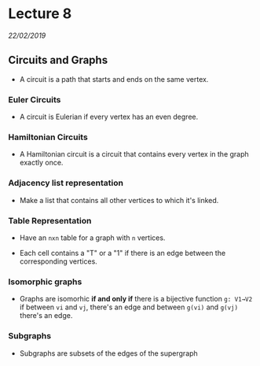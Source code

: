 # Lecture 8
*22/02/2019*

## Circuits and Graphs

- A circuit is a path that starts and ends on the same vertex.

### Euler Circuits

- A circuit is Eulerian if every vertex has an even degree.

### Hamiltonian Circuits

- A Hamiltonian circuit is a circuit that contains every vertex in the graph exactly once.

### Adjacency list representation

- Make a list that contains all other vertices to which it's linked.

### Table Representation

- Have an `nxn` table for a graph with `n` vertices.

- Each cell contains a "T" or a "1" if there is an edge between the corresponding vertices.

### Isomorphic graphs

- Graphs are isomorhic **if and only if** there is a bijective function `g: V1→V2` if between `vi` and `vj`, there's an edge and between `g(vi)` and `g(vj)` there's an edge.

### Subgraphs

- Subgraphs are subsets of the edges of the supergraph